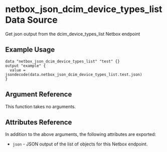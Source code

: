 # netbox\_json\_dcim\_device\_types\_list Data Source

Get json output from the dcim_device_types_list Netbox endpoint

## Example Usage

```hcl
data "netbox_json_dcim_device_types_list" "test" {}
output "example" {
  value = jsondecode(data.netbox_json_dcim_device_types_list.test.json)
}
```

## Argument Reference

This function takes no arguments.

## Attributes Reference

In addition to the above arguments, the following attributes are exported:
* ``json`` - JSON output of the list of objects for this Netbox endpoint.

